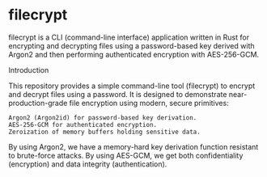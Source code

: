 # filecrypt 

filecrypt is a CLI (command-line interface) application written in Rust for encrypting and decrypting files using a password-based key derived with Argon2 and then performing authenticated encryption with AES-256-GCM. 


 Introduction

This repository provides a simple command-line tool (filecrypt) to encrypt and decrypt files using a password. It is designed to demonstrate near-production-grade file encryption using modern, secure primitives:

    Argon2 (Argon2id) for password-based key derivation.
    AES-256-GCM for authenticated encryption.
    Zeroization of memory buffers holding sensitive data.

By using Argon2, we have a memory-hard key derivation function resistant to brute-force attacks. By using AES-GCM, we get both confidentiality (encryption) and data integrity (authentication). 

